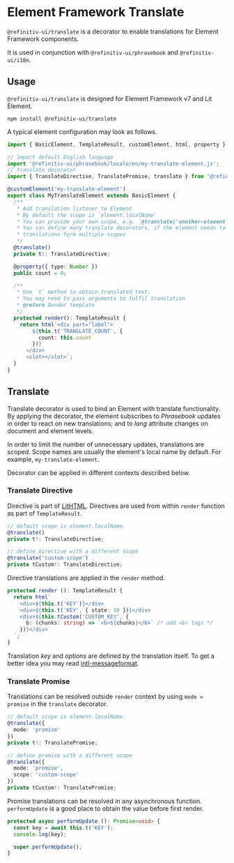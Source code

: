 # Element Framework Translate

`@refinitiv-ui/translate` is a decorator to enable translations for Element Framework components.

It is used in conjunction with `@refinitiv-ui/phrasebook` and `@refinitiv-ui/i18n`.

## Usage

`@refinitiv-ui/translate` is designed for Element Framework v7 and Lit Element.

```cli
npm install @refinitiv-ui/translate
```

A typical element configuration may look as follows.

```ts
import { BasicElement, TemplateResult, customElement, html, property } from '@refinitiv-ui/core';

// import default English language
import '@refinitiv-ui/phrasebook/locale/en/my-translate-element.js';
// translate decorator
import { TranslateDirective, TranslatePromise, translate } from '@refinitiv-ui/translate';

@customElement('my-translate-element')
export class MyTranslateElement extends BasicElement {
  /**
   * Add translation listener to Element
   * By default the scope is `element.localName`
   * You can provide your own scope, e.g. `@translate('another-element')`
   * You can define many translate decorators, if the element needs to obtain
   * translations form multiple scopes
   */
  @translate()
  private t!: TranslateDirective;

  @property({ type: Number })
  public count = 0;

  /**
   * Use `t` method to obtain translated text.
   * You may need to pass arguments to fulfil translation
   * @return Render template
   */
  protected render(): TemplateResult {
    return html`<div part="label">
        ${this.t('TRANSLATE_COUNT', {
          count: this.count
        })}
      </div>
      <slot></slot>`;
  }
}
```

## Translate

Translate decorator is used to bind an Element with translate functionality. By applying the decorator, the element subscribes to _Phrasebook_ updates in order to react on new translations; and to _lang_ attribute changes on document and element levels.

In order to limit the number of unnecessary updates, translations are scoped. Scope names are usually the element's local name by default. For example, `my-translate-element`.

Decorator can be applied in different contexts described below.

### Translate Directive

Directive is part of [LitHTML](https://lit-html.polymer-project.org/guide/creating-directives). Directives are used from within `render` function as part of `TemplateResult`.

```ts
// default scope is element.localName.
@translate()
private t!: TranslateDirective;

// define directive with a different scope
@translate('custom-scope')
private tCustom!: TranslateDirective;
```

Directive translations are applied in the `render` method.

```ts
protected render (): TemplateResult {
  return html`
    <div>${this.t('KEY')}</div>
    <div>${this.t('KEY', { state: 10 })}</div>
    <div>${this.tCustom('CUSTOM_KEY', {
      b: (chunks: string) => `<b>${chunks}</b>` /* add <b> tags */
    })}</div>
  `;
}
```

Translation _key_ and _options_ are defined by the translation itself. To get a better idea you may read [intl-messageformat](https://formatjs.io/docs/intl-messageformat).

### Translate Promise

Translations can be resolved outside `render` context by using `mode = promise` in the `translate` decorator.

```ts
// default scope is element.localName.
@translate({
  mode: 'promise'
})
private t!: TranslatePromise;

// define promise with a different scope
@translate({
  mode: 'promise',
  scope: 'custom-scope'
})
private tCustom!: TranslatePromise;
```

Promise translations can be resolved in any asynchronous function. `performUpdate` is a good place to obtain the value before first render.

```ts
protected async performUpdate (): Promise<void> {
  const key = await this.t('KEY');
  console.log(key);

  super.performUpdate();
}
```

